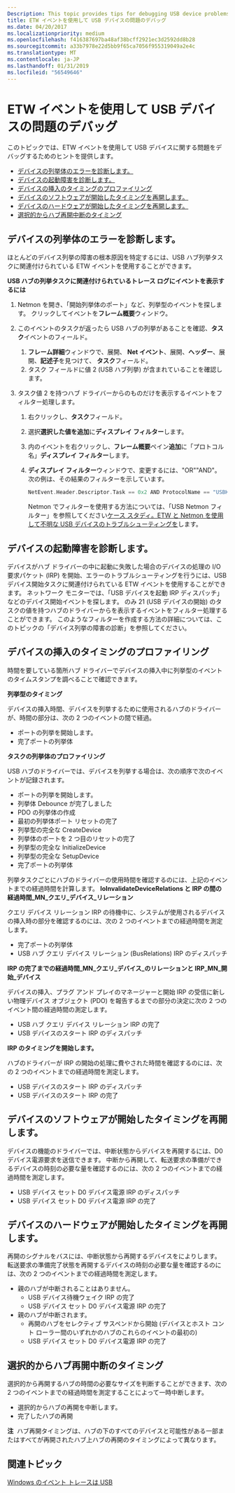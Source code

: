 ```yaml
---
Description: This topic provides tips for debugging USB device problems by using ETW events.
title: ETW イベントを使用して USB デバイスの問題のデバッグ
ms.date: 04/20/2017
ms.localizationpriority: medium
ms.openlocfilehash: f416387697ba48af38bcff2921ec3d2592dd8b28
ms.sourcegitcommit: a33b7978e22d5bb9f65ca7056f955319049a2e4c
ms.translationtype: MT
ms.contentlocale: ja-JP
ms.lasthandoff: 01/31/2019
ms.locfileid: "56549646"
---
```

# <a name="debugging-usb-device-issues-by-using-etw-events"></a>ETW イベントを使用して USB デバイスの問題のデバッグ


このトピックでは、ETW イベントを使用して USB デバイスに関する問題をデバッグするためのヒントを提供します。

-   [デバイスの列挙体のエラーを診断します。](#diagnosing-device-enumeration-failures)
-   [デバイスの起動障害を診断します。](#diagnosing-device-start-failures)
-   [デバイスの挿入のタイミングのプロファイリング](#profiling-device-insertion-timing)
-   [デバイスのソフトウェアが開始したタイミングを再開します。](#software-initiated-device-resume-timing)
-   [デバイスのハードウェアが開始したタイミングを再開します。](#hardware-initiated-device-resume-timing)
-   [選択的からハブ再開中断のタイミング](#hub-resume-from-selective-suspend-timing)

## <a name="diagnosing-device-enumeration-failures"></a>デバイスの列挙体のエラーを診断します。


ほとんどのデバイス列挙の障害の根本原因を特定するには、USB ハブ列挙タスクに関連付けられている ETW イベントを使用することができます。

**USB ハブの列挙タスクに関連付けられているトレース ログにイベントを表示するには**

1.  Netmon を開き、「開始列挙体のポート」など、列挙型のイベントを探します。 クリックしてイベントを**フレーム概要**ウィンドウ。
2.  このイベントのタスクが返ったら USB ハブの列挙があることを確認、**タスク**イベントのフィールド。
    1.  **フレーム詳細**ウィンドウで、展開、 **Net イベント**、展開、**ヘッダー**、展開、**記述子**を見つけて、 **タスク**フィールド。
    2.  タスク フィールドに値 2 (USB ハブ列挙) が含まれていることを確認します。

3.  タスク値 2 を持つハブ ドライバーからのものだけを表示するイベントをフィルター処理します。
    1.  右クリックし、**タスク**フィールド。
    2.  選択**選択した値を追加**に**ディスプレイ フィルター**します。
    3.  内のイベントを右クリックし、**フレーム概要**ペイン**追加**に「プロトコル名」**ディスプレイ フィルター**します。
    4.  **ディスプレイ フィルター**ウィンドウで、変更するには、"OR""AND"。 次の例は、その結果のフィルターを示しています。
        ```cpp
        NetEvent.Header.Descriptor.Task == 0x2 AND ProtocolName == "USBHub_MicrosoftWindowsUSBUSBHUB"
        ```

        Netmon でフィルターを使用する方法については、「USB Netmon フィルター」を参照してください[ケース スタディ。ETW と Netmon を使用して不明な USB デバイスのトラブルシューティングを](case-study--troubleshooting-an-unknown-usb-device-by-using-etw-and-netmon.md)します。

## <a name="diagnosing-device-start-failures"></a>デバイスの起動障害を診断します。


デバイスがハブ ドライバーの中に起動に失敗した場合のデバイスの処理の I/O 要求パケット (IRP) を開始、エラーのトラブルシューティングを行うには、USB デバイス開始タスクに関連付けられている ETW イベントを使用することができます。 ネットワーク モニターでは、「USB デバイスを起動 IRP ディスパッチ」などのデバイス開始イベントを探します。 のみ 21 (USB デバイスの開始) のタスクの値を持つハブのドライバーからを表示するイベントをフィルター処理することができます。 このようなフィルターを作成する方法の詳細については、このトピックの「デバイス列挙の障害の診断」を参照してください。

## <a name="profiling-device-insertion-timing"></a>デバイスの挿入のタイミングのプロファイリング


時間を要している箇所ハブ ドライバーでデバイスの挿入中に列挙型のイベントのタイムスタンプを調べることで確認できます。

**列挙型のタイミング**

デバイスの挿入時間、デバイスを列挙するために使用されるハブのドライバーが、時間の部分は、次の 2 つのイベントの間で経過。

-   ポートの列挙を開始します。
-   完了ポートの列挙体

**タスクの列挙体のプロファイリング**

USB ハブのドライバーでは、デバイスを列挙する場合は、次の順序で次のイベントが記録されます。

-   ポートの列挙を開始します。
-   列挙体 Debounce が完了しました
-   PDO の列挙体の作成
-   最初の列挙体ポート リセットの完了
-   列挙型の完全な CreateDevice
-   列挙体のポートを 2 つ目のリセットの完了
-   列挙型の完全な InitializeDevice
-   列挙型の完全な SetupDevice
-   完了ポートの列挙体

列挙タスクごとにハブのドライバーの使用時間を確認するのには、上記のイベントまでの経過時間を計算します。
**IoInvalidateDeviceRelations と IRP の間の経過時間\_MN\_クエリ\_デバイス\_リレーション**

クエリ デバイス リレーション IRP の待機中に、システムが使用されるデバイスの挿入時の部分を確認するのには、次の 2 つのイベントまでの経過時間を測定します。

-   完了ポートの列挙体
-   USB ハブ クエリ デバイス リレーション (BusRelations) IRP のディスパッチ

**IRP の完了までの経過時間\_MN\_クエリ\_デバイス\_のリレーションと IRP\_MN\_開始\_デバイス**

デバイスの挿入、プラグ アンド プレイのマネージャーと開始 IRP の受信に新しい物理デバイス オブジェクト (PDO) を報告するまでの部分の決定に次の 2 つのイベント間の経過時間の測定します。

-   USB ハブ クエリ デバイス リレーション IRP の完了
-   USB デバイスのスタート IRP のディスパッチ

**IRP のタイミングを開始します。**

ハブのドライバーが IRP の開始の処理に費やされた時間を確認するのには、次の 2 つのイベントまでの経過時間を測定します。

-   USB デバイスのスタート IRP のディスパッチ
-   USB デバイスのスタート IRP の完了

## <a name="software-initiated-device-resume-timing"></a>デバイスのソフトウェアが開始したタイミングを再開します。


デバイスの機能のドライバーでは、中断状態からデバイスを再開するには、D0 デバイス電源要求を送信できます。 中断から再開して、転送要求の準備ができるデバイスの時刻の必要な量を確認するのには、次の 2 つのイベントまでの経過時間を測定します。

-   USB デバイス セット D0 デバイス電源 IRP のディスパッチ
-   USB デバイス セット D0 デバイス電源 IRP の完了

## <a name="hardware-initiated-device-resume-timing"></a>デバイスのハードウェアが開始したタイミングを再開します。


再開のシグナルをバスには、中断状態から再開するデバイスをによりします。 転送要求の準備完了状態を再開するデバイスの時刻の必要な量を確認するのには、次の 2 つのイベントまでの経過時間を測定します。

-   親のハブが中断されることはありません。
    -   USB デバイス待機ウェイク IRP の完了
    -   USB デバイス セット D0 デバイス電源 IRP の完了
-   親のハブが中断されます。
    -   再開のハブをセレクティブ サスペンドから開始 (デバイスとホスト コント ローラー間のいずれかのハブのこれらのイベントの最初の)
    -   USB デバイス セット D0 デバイス電源 IRP の完了

## <a name="hub-resume-from-selective-suspend-timing"></a>選択的からハブ再開中断のタイミング


選択的から再開するハブの時間の必要なサイズを判断することができます、次の 2 つのイベントまでの経過時間を測定することによって一時中断します。

-   選択的からハブの再開を中断します。
-   完了したハブの再開

**注**  ハブ再開タイミングは、ハブの下のすべてのデバイスと可能性がある一部またはすべてが再開されたハブ上ハブの再開のタイミングによって異なります。

 

## <a name="related-topics"></a>関連トピック
[Windows のイベント トレースは USB](usb-event-tracing-for-windows.md)  



